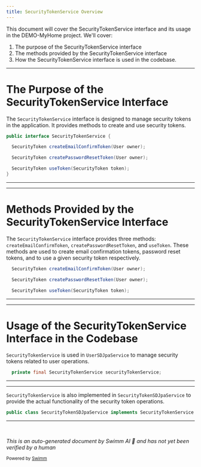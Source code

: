 ```yaml
---
title: SecurityTokenService Overview
---
```

This document will cover the SecurityTokenService interface and its usage in the DEMO-MyHome project. We'll cover:

1. The purpose of the SecurityTokenService interface
2. The methods provided by the SecurityTokenService interface
3. How the SecurityTokenService interface is used in the codebase.

<SwmSnippet path="/service/src/main/java/com/myhome/services/SecurityTokenService.java" line="6">

---

# The Purpose of the SecurityTokenService Interface

The `SecurityTokenService` interface is designed to manage security tokens in the application. It provides methods to create and use security tokens.

```java
public interface SecurityTokenService {

  SecurityToken createEmailConfirmToken(User owner);

  SecurityToken createPasswordResetToken(User owner);

  SecurityToken useToken(SecurityToken token);
}
```

---

</SwmSnippet>

<SwmSnippet path="/service/src/main/java/com/myhome/services/SecurityTokenService.java" line="8">

---

# Methods Provided by the SecurityTokenService Interface

The `SecurityTokenService` interface provides three methods: `createEmailConfirmToken`, `createPasswordResetToken`, and `useToken`. These methods are used to create email confirmation tokens, password reset tokens, and to use a given security token respectively.

```java
  SecurityToken createEmailConfirmToken(User owner);

  SecurityToken createPasswordResetToken(User owner);

  SecurityToken useToken(SecurityToken token);
```

---

</SwmSnippet>

<SwmSnippet path="/service/src/main/java/com/myhome/services/springdatajpa/UserSDJpaService.java" line="54">

---

# Usage of the SecurityTokenService Interface in the Codebase

`SecurityTokenService` is used in `UserSDJpaService` to manage security tokens related to user operations.

```java
  private final SecurityTokenService securityTokenService;
```

---

</SwmSnippet>

<SwmSnippet path="/service/src/main/java/com/myhome/services/springdatajpa/SecurityTokenSDJpaService.java" line="18">

---

`SecurityTokenService` is also implemented in `SecurityTokenSDJpaService` to provide the actual functionality of the security token operations.

```java
public class SecurityTokenSDJpaService implements SecurityTokenService {
```

---

</SwmSnippet>

&nbsp;

*This is an auto-generated document by Swimm AI 🌊 and has not yet been verified by a human*

<SwmMeta version="3.0.0" repo-id="Z2l0aHViJTNBJTNBREVNTy1NeUhvbWUlM0ElM0Fzd2ltbWlv" repo-name="DEMO-MyHome"><sup>Powered by [Swimm](/)</sup></SwmMeta>

